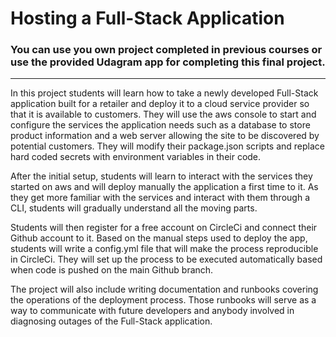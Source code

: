 # Hosting a Full-Stack Application

### **You can use you own project completed in previous courses or use the provided Udagram app for completing this final project.**

---

In this project students will learn how to take a newly developed Full-Stack application built for a retailer and deploy it to a cloud service provider so that it is available to customers. They will use the aws console to start and configure the services the application needs such as a database to store product information and a web server allowing the site to be discovered by potential customers. They will modify their package.json scripts and replace hard coded secrets with environment variables in their code.

After the initial setup, students will learn to interact with the services they started on aws and will deploy manually the application a first time to it. As they get more familiar with the services and interact with them through a CLI, students will gradually understand all the moving parts.

Students will then register for a free account on CircleCi and connect their Github account to it. Based on the manual steps used to deploy the app, students will write a config.yml file that will make the process reproducible in CircleCi. They will set up the process to be executed automatically based when code is pushed on the main Github branch.

The project will also include writing documentation and runbooks covering the operations of the deployment process. Those runbooks will serve as a way to communicate with future developers and anybody involved in diagnosing outages of the Full-Stack application.
